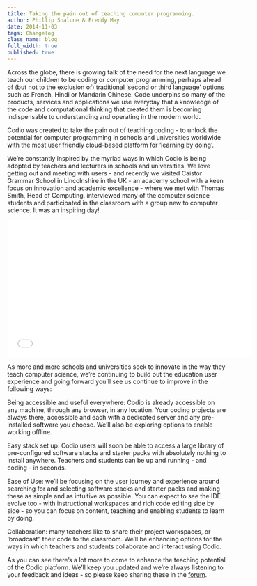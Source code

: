 ```yaml
---
title: Taking the pain out of teaching computer programming.
author: Phillip Snalune & Freddy May
date: 2014-11-03
tags: Changelog
class_name: blog
full_width: true
published: true
---
```


Across the globe, there is growing talk of the need for the next language we teach our children to be coding or computer programming, perhaps ahead of (but not to the exclusion of) traditional ‘second or third language’ options such as French, Hindi or Mandarin Chinese.  Code underpins so many of the products, services and applications we use everyday that a knowledge of the code and computational thinking that created them is becoming indispensable to understanding and operating in the modern world.

Codio was created to take the pain out of teaching coding - to unlock the potential for computer programming in schools and universities worldwide with the most user friendly cloud-based platform for ‘learning by doing’.

We’re constantly inspired by the myriad ways in which Codio is being adopted by teachers and lecturers in schools and universities.  We love getting out and meeting with users - and recently we visited Caistor Grammar School in Lincolnshire in the UK - an academy school with a keen focus on innovation and academic excellence -  where we met with Thomas Smith, Head of Computing, interviewed many of the computer science students and participated in the classroom with a group new to computer science.  It was an inspiring day!
  
<iframe width="560" height="315" src="//www.youtube.com/embed/1JNhoVbmNAo?list=UUXCn0me4x6buucpmiJph7lQ" frameborder="0" allowfullscreen></iframe>
    
As more and more schools and universities seek to innovate in the way they teach computer science, we’re continuing to build out the education user experience and going forward you’ll see us continue to improve in the following ways:

Being accessible and useful everywhere:  Codio is already accessible on any machine, through any browser, in any location.  Your coding projects are always there, accessible and each with a dedicated server and any pre-installed software you choose.  We’ll also be exploring options to enable working offline.

Easy stack set up: Codio users will soon be able to access a large library of pre-configured software stacks and starter packs with absolutely nothing to install anywhere. Teachers and students can be up and running - and coding - in seconds.

Ease of Use: we’ll be focusing on the user journey and experience around searching for and selecting software stacks and starter packs and making these as simple and as intuitive as possible.  You can expect to see the IDE evolve too - with instructional workspaces and rich code editing side by side - so you can focus on content, teaching and enabling students to learn by doing.

Collaboration: many teachers like to share their project workspaces, or ‘broadcast” their code to the classroom. We’ll be enhancing options for the ways in which teachers and students collaborate and interact using Codio.

As you can see there’s a lot more to come to enhance the teaching potential of the Codio platform.  We’ll keep you updated and we’re always listening to your feedback and ideas - so please keep sharing these in the [forum](http://forum.codio.com/category/education).
